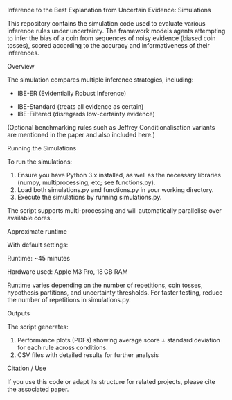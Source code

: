 Inference to the Best Explanation from Uncertain Evidence: Simulations

This repository contains the simulation code used to evaluate various inference rules under uncertainty. The framework models agents attempting to infer the bias of a coin from sequences of noisy evidence (biased coin tosses), scored according to the accuracy and informativeness of their inferences.

Overview

The simulation compares multiple inference strategies, including:

+ IBE-ER (Evidentially Robust Inference)
* IBE-Standard (treats all evidence as certain)
* IBE-Filtered (disregards low-certainty evidence)

(Optional benchmarking rules such as Jeffrey Conditionalisation variants are mentioned in the paper and also included here.)

Running the Simulations

To run the simulations:

1. Ensure you have Python 3.x installed, as well as the necessary libraries (numpy, multiprocessing, etc; see functions.py).
2. Load both simulations.py and functions.py in your working directory.
3. Execute the simulations by running simulations.py.

The script supports multi-processing and will automatically parallelise over available cores.

Approximate runtime

With default settings:

Runtime: ~45 minutes

Hardware used: Apple M3 Pro, 18 GB RAM

Runtime varies depending on the number of repetitions, coin tosses, hypothesis partitions, and uncertainty thresholds. For faster testing, reduce the number of repetitions in simulations.py.

Outputs

The script generates:

1. Performance plots (PDFs) showing average score ± standard deviation for each rule across conditions.
2. CSV files with detailed results for further analysis

Citation / Use

If you use this code or adapt its structure for related projects, please cite the associated paper.
